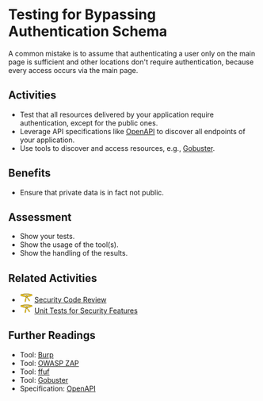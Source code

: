 # Testing for Bypassing Authentication Schema

A common mistake is to assume that authenticating a user only on the main page is sufficient and other locations don't require authentication, because every access occurs via the main page.

## Activities

- Test that all resources delivered by your application require authentication, except for the public ones.
- Leverage API specifications like [OpenAPI](https://www.openapis.org/) to discover all endpoints of your application.
- Use tools to discover and access resources, e.g., [Gobuster](https://github.com/OJ/gobuster).

## Benefits

- Ensure that private data is in fact not public.

## Assessment

- Show your tests.
- Show the usage of the tool(s).
- Show the handling of the results.

## Related Activities

- [<img src="https://raw.githubusercontent.com/AppSecure-nrw/security-belts/assets/belt-img/02_security-belt-yellow.svg" width="25" />](#) [Security Code Review](../yellow/security-code-review.md)
- [<img src="https://raw.githubusercontent.com/AppSecure-nrw/security-belts/assets/belt-img/02_security-belt-yellow.svg" width="25" />](#) [Unit Tests for Security Features](../yellow/unit-tests-for-security-features.md)

## Further Readings

- Tool: [Burp](https://portswigger.net/burp)
- Tool: [OWASP ZAP](https://www.zaproxy.org/)
- Tool: [ffuf](https://github.com/ffuf/ffuf)
- Tool: [Gobuster](https://github.com/OJ/gobuster)
- Specification: [OpenAPI](https://www.openapis.org/)
